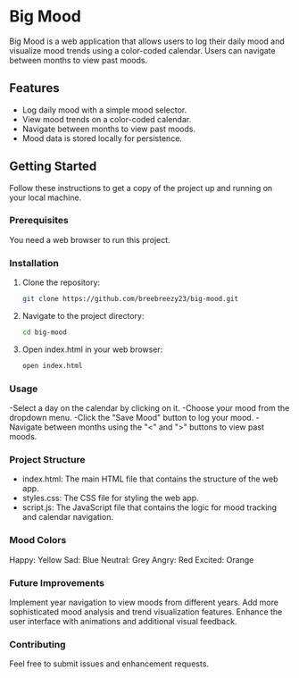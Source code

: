 # Big Mood

Big Mood is a web application that allows users to log their daily mood and visualize mood trends using a color-coded calendar. Users can navigate between months to view past moods.

## Features

- Log daily mood with a simple mood selector.
- View mood trends on a color-coded calendar.
- Navigate between months to view past moods.
- Mood data is stored locally for persistence.

## Getting Started

Follow these instructions to get a copy of the project up and running on your local machine.

### Prerequisites

You need a web browser to run this project.

### Installation

1. Clone the repository:

   ```bash
   git clone https://github.com/breebreezy23/big-mood.git

2. Navigate to the project directory:

    ```bash
    cd big-mood

3. Open index.html in your web browser:

    ```bash
    open index.html

### Usage
-Select a day on the calendar by clicking on it.
-Choose your mood from the dropdown menu.
-Click the "Save Mood" button to log your mood.
-Navigate between months using the "<" and ">" buttons to view past moods.

### Project Structure
- index.html: The main HTML file that contains the structure of the web app.
- styles.css: The CSS file for styling the web app.
- script.js: The JavaScript file that contains the logic for mood tracking and calendar navigation.

### Mood Colors
Happy: Yellow
Sad: Blue
Neutral: Grey
Angry: Red
Excited: Orange

### Future Improvements
Implement year navigation to view moods from different years.
Add more sophisticated mood analysis and trend visualization features.
Enhance the user interface with animations and additional visual feedback.

### Contributing
Feel free to submit issues and enhancement requests.
